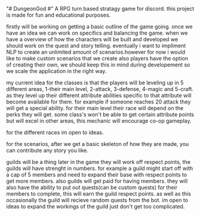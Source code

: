 "# DungeonGod #" 
A RPG turn based stratagy game for discord. this project is made for fun and educational purposes.

firstly will be working on getting a basic outline of the game going. once we have an idea we can work on specifics and balancing the game. when we have a overview of how the characters will be built and developed we should work on the quest and story telling. eventually i want to impliment NLP to create an unlimited amount of scenarios.however for now i would like to make custom scenarios that we create also players have the option of creating their own, we should keep this in mind during developement so we scale the application in the right way.

my current idea for the classes is that the players will be leveling up in 5 different areas, 1-their main level, 2-attack, 3-defense, 4-magic and 5-craft.
as they level up their different attribute abilities specific to that attribute will become available for them. for example if someone reaches 20 attack they will get a special ability. for their main level their race will depend on the perks they will get.
some class's won't be able to get certain attribute points but will excel in other areas, this mechanic will encourage co-op gameplay.

for the different races im open to ideas.

for the scenarios, after we get a basic skeleton of how they are made, you can contribute any story you like.

guilds will be a thing later in the game they will work off respect points, the guilds will have strenght in numbers. for example a guild might start off with a cap of 5 members and need to expand their base with respect points to get more members. also guilds will get paid for having members. they will also have the ability to put out quests(can be custom quests) for their members to complete, this will earn the guild respect points. as well as this occasionally the guild will recieve random quests from the bot.
im open to ideas to expand the workings of the guild just don't get too complicated.
